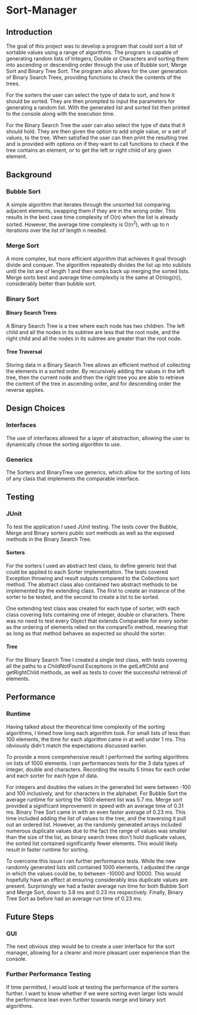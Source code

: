 # Sort-Manager

## Introduction

The goal of this project was to develop a program that could sort a list of 
sortable values using a range of algorithms. The program is capable of generating
random lists of Integers, Double or Characters and sorting them into ascending or
descending order through the use of Bubble sort, Merge Sort and Binary Tree Sort.
The program also allows for the user generation of Binary Search Trees, providing 
functions to check the contents of the trees.

For the sorters the user can select the type of data to sort, and how it should be sorted.
They are then prompted to input the parameters for generating a random list. With the
generated list and sorted list then printed to the console along with the execution time.

For the Binary Search Tree the user can also select the type of data that it should hold.
They are then given the option to add single value, or a set of values, to the tree. When
satisfied the user can then print the resulting tree and is provided with options on if
they want to call functions to check if the tree contains an element, or to get the left
or right child of any given element.

## Background

### Bubble Sort

A simple algorithm that iterates through the unsorted list comparing adjacent elements,
swapping them if they are in the wrong order. This results in the best case time 
complexity of O(n) when the list is already sorted. However, the average time complexity
is O(n<sup>2</sup>), with up to n iterations over the list of length n needed.

### Merge Sort

A more complex, but more efficient algorithm that achieves it goal through divide and
conquer. The algorithm repeatedly divides the list up into sublists until the list are
of length 1 and then works back up merging the sorted lists. Merge sorts best and
average time complexity is the same at O(nlog(n)), considerably better than bubble sort.

### Binary Sort

#### Binary Search Trees

A Binary Search Tree is a tree where each node has two children. The left child
and all the nodes in its subtree are less that the root node, and the right child
and all the nodes in its subtree are greater than the root node.

#### Tree Traversal

Storing data in a Binary Search Tree allows an efficient method of collecting the
elements in a sorted order. By recursively adding the values in the left tree, then
the current node and then the right tree you are able to retrieve the content of
the tree in ascending order, and for descending order the reverse applies.

## Design Choices

### Interfaces

The use of interfaces allowed for a layer of abstraction, allowing the user to dynamically
chose the sorting algorithm to use.

### Generics

The Sorters and BinaryTree use generics, which allow for the sorting of lists of any
class that implements the comparable interface.

## Testing

### JUnit

To test the application I used JUnit testing. The tests cover the Bubble, Merge and
Binary sorters public sort methods as well as the exposed methods in the Binary Search
Tree.

#### Sorters

For the sorters I used an abstract test class, to define generic test that could be applied
to each Sorter implementation. The tests covered Exception throwing and result outputs
compared to the Collections sort method. The abstract class also contained two abstract
methods to be implemented by the extending class. The first to create an instance of
the sorter to be tested, and the second to create a list to be sorted.

One extending test class was created for each type of sorter, with each class covering lists
containing one of integer, double or characters. There was no need to test every Object
that extends Comparable for every sorter as the ordering of elements relied on the 
compareTo method, meaning that as long as that method behaves as expected so should the sorter.

#### Tree

For the Binary Search Tree I created a single test class, with tests covering all the paths
to a ChildNotFound Exceptions in the getLeftChild and getRightChild methods, as well as
tests to cover the successful retrieval of elements.

## Performance

### Runtime

Having talked about the theoretical time complexity of the sorting algorithms, I timed how long
each algorithm took. For small lists of less than 100 elements, the time for each algorithm came
in at well under 1 ms. This obviously didn't match the expectations discussed earlier.

To provide a more comprehensive result I performed the sorting algorithms on lists of 1000 elements.
I ran performances tests for the 3 data types of integer, double and characters. Recording the 
results 5 times for each order and each sorter for each type of data.

For integers and doubles the values in the generated list were between -100 and 100 inclusively,
and for characters in the alphabet. For Bubble Sort the average runtime for sorting the 1000 
element list was 5.7 ms. Merge sort provided a significant improvement in speed with an average
time of 0.31 ms. Binary Tree Sort came in with an even faster average of 0.23 ms. This time 
included adding the list of values to the tree, and the traversing it pull out an ordered list. 
However, as the randomly generated arrays included numerous duplicate values due to the fact 
the range of values was smaller than the size of the list, as binary search trees don't hold 
duplicate values, the sorted list contained significantly fewer elements. This would likely 
result in faster runtime for sorting.

To overcome this issue I ran further performance tests. While the new randomly generated lists
still contained 1000 elements, I adjusted the range in which the values could be, to between
-10000 and 10000. This would hopefully have an effect at ensuring considerably less duplicate values
are present. Surprisingly we had a faster average run time for both Bubble Sort and Merge Sort,
down to 3.8 ms and 0.23 ms respectively. Finally, Binary Tree Sort as before had an average
run time of 0.23 ms.

## Future Steps

### GUI

The next obvious step would be to create a user interface for the sort manager, allowing for a
clearer and more pleasant user experience than the console.

### Further Performance Testing

If time permitted, I would look at testing the performance of the sorters further. I want to know 
whether if we were sorting even larger lists would the performance lean even further towards merge 
and binary sort algorithms.
